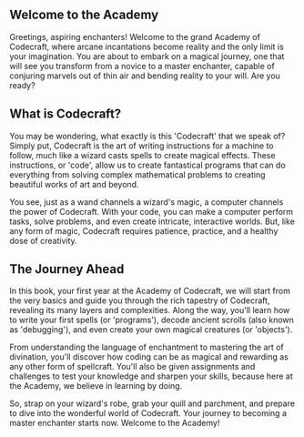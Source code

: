 ## Welcome to the Academy

Greetings, aspiring enchanters! Welcome to the grand Academy of Codecraft, where arcane incantations become reality and the only limit is your imagination. You are about to embark on a magical journey, one that will see you transform from a novice to a master enchanter, capable of conjuring marvels out of thin air and bending reality to your will. Are you ready?

## What is Codecraft?

You may be wondering, what exactly is this 'Codecraft' that we speak of? Simply put, Codecraft is the art of writing instructions for a machine to follow, much like a wizard casts spells to create magical effects. These instructions, or 'code', allow us to create fantastical programs that can do everything from solving complex mathematical problems to creating beautiful works of art and beyond.

You see, just as a wand channels a wizard's magic, a computer channels the power of Codecraft. With your code, you can make a computer perform tasks, solve problems, and even create intricate, interactive worlds. But, like any form of magic, Codecraft requires patience, practice, and a healthy dose of creativity.

## The Journey Ahead

In this book, your first year at the Academy of Codecraft, we will start from the very basics and guide you through the rich tapestry of Codecraft, revealing its many layers and complexities. Along the way, you'll learn how to write your first spells (or 'programs'), decode ancient scrolls (also known as 'debugging'), and even create your own magical creatures (or 'objects').

From understanding the language of enchantment to mastering the art of divination, you'll discover how coding can be as magical and rewarding as any other form of spellcraft. You'll also be given assignments and challenges to test your knowledge and sharpen your skills, because here at the Academy, we believe in learning by doing.

So, strap on your wizard's robe, grab your quill and parchment, and prepare to dive into the wonderful world of Codecraft. Your journey to becoming a master enchanter starts now. Welcome to the Academy!